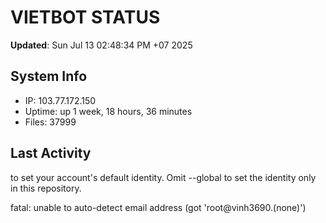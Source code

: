 # VIETBOT STATUS
**Updated**: Sun Jul 13 02:48:34 PM +07 2025

## System Info
- IP: 103.77.172.150
- Uptime: up 1 week, 18 hours, 36 minutes
- Files: 37999

## Last Activity

to set your account's default identity.
Omit --global to set the identity only in this repository.

fatal: unable to auto-detect email address (got 'root@vinh3690.(none)')
